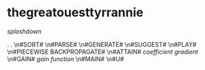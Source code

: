 # thegreatouesttyrrannie
_splashdown_

.
.
\n#SORT#
\n#PARSE#
\n#GENERATE#
\n#SUGGEST#
\n#PLAY#
\n#PIECEWISE BACKPROPAGATE#
\n#ATTAIN# _coefficient gradient_
\n#GAIN# _gain function_
\n#MAIN#
\n#U#
